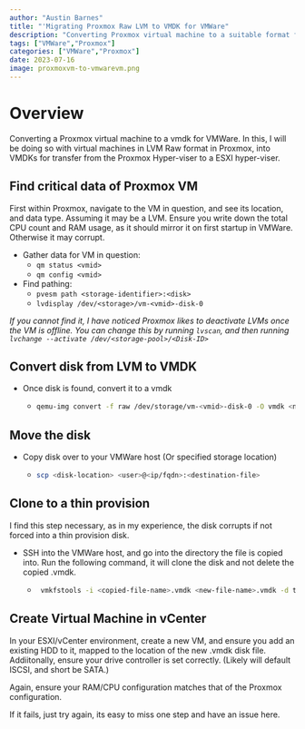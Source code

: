 ```yaml
---
author: "Austin Barnes"
title: "'Migrating Proxmox Raw LVM to VMDK for VMWare"
description: "Converting Proxmox virtual machine to a suitable format for VMWare."
tags: ["VMWare","Proxmox"]
categories: ["VMWare","Proxmox"]
date: 2023-07-16
image: proxmoxvm-to-vmwarevm.png
---
```


# Overview

Converting a Proxmox virtual machine to a vmdk for VMWare. In this, I will be doing so with virtual machines in LVM Raw format in Proxmox, into VMDKs for transfer from the Proxmox Hyper-viser to a ESXI hyper-viser.

## Find critical data of Proxmox VM
First within Proxmox, navigate to the VM in question, and see its location, and data type. Assuming it may be a LVM. Ensure you write down the total CPU count and RAM usage, as it should mirror it on first startup in VMWare. Otherwise it may corrupt.

- Gather data for VM in question:
  - `qm status <vmid>`
  - `qm config <vmid>`
- Find pathing:
  - `pvesm path <storage-identifier>:<disk>`
  - `lvdisplay /dev/<storage>/vm-<vmid>-disk-0`

*If you cannot find it, I have noticed Proxmox likes to deactivate LVMs once the VM is offline. You can change this by running `lvscan`, and then running `lvchange --activate /dev/<storage-pool>/<Disk-ID>`*
  

    
## Convert disk from LVM to VMDK
- Once disk is found, convert it to a vmdk
  - ``` bash
    qemu-img convert -f raw /dev/storage/vm-<vmid>-disk-0 -O vmdk <name-of-vmdk-file-to-create> 
    ```

## Move the disk
- Copy disk over to your VMWare host (Or specified storage location)
  - ``` bash 
    scp <disk-location> <user>@<ip/fqdn>:<destination-file>
    ```

## Clone to a thin provision
I find this step necessary, as in my experience, the disk corrupts if not forced into a thin provision disk.

- SSH into the VMWare host, and go into the directory the file is copied into. Run the following command, it will clone the disk and not delete the copied .vmdk.

  - ```bash
     vmkfstools -i <copied-file-name>.vmdk <new-file-name>.vmdk -d thin
    ```

## Create Virtual Machine in vCenter
In your ESXI/vCenter environment, create a new VM, and ensure you add an existing HDD to it, mapped to the location of the new .vmdk disk file. Addiitonally, ensure your drive controller is set correctly. (Likely will default ISCSI, and short be SATA.)

Again, ensure your RAM/CPU configuration matches that of the Proxmox configuration.

If it fails, just try again, its easy to miss one step and have an issue here.



